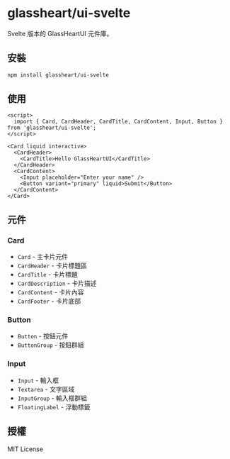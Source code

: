# glassheart/ui-svelte

Svelte 版本的 GlassHeartUI 元件庫。

## 安裝

```bash
npm install glassheart/ui-svelte
```

## 使用

```svelte
<script>
  import { Card, CardHeader, CardTitle, CardContent, Input, Button } from 'glassheart/ui-svelte';
</script>

<Card liquid interactive>
  <CardHeader>
    <CardTitle>Hello GlassHeartUI</CardTitle>
  </CardHeader>
  <CardContent>
    <Input placeholder="Enter your name" />
    <Button variant="primary" liquid>Submit</Button>
  </CardContent>
</Card>
```

## 元件

### Card
- `Card` - 主卡片元件
- `CardHeader` - 卡片標題區
- `CardTitle` - 卡片標題
- `CardDescription` - 卡片描述
- `CardContent` - 卡片內容
- `CardFooter` - 卡片底部

### Button
- `Button` - 按鈕元件
- `ButtonGroup` - 按鈕群組

### Input
- `Input` - 輸入框
- `Textarea` - 文字區域
- `InputGroup` - 輸入框群組
- `FloatingLabel` - 浮動標籤

## 授權

MIT License
